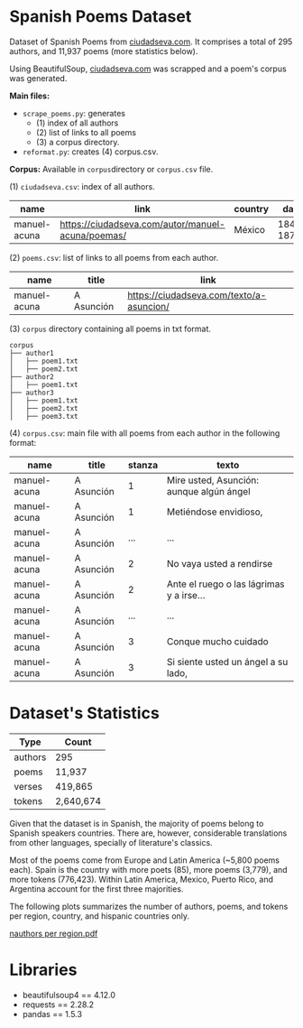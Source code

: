 # Spanish Poems Dataset

Dataset of Spanish Poems from [ciudadseva.com](https://ciudadseva.com/biblioteca/indice-autor-poemas/). It comprises a total of 295 authors, and 11,937 poems (more statistics below).

Using BeautifulSoup, [ciudadseva.com](https://ciudadseva.com/biblioteca/indice-autor-poemas/) was scrapped and a poem's corpus was generated.  

**Main files:**  
- `scrape_poems.py`: generates 
    - (1) index of all authors
    - (2) list of links to all poems
    - (3) a corpus directory.  
- `reformat.py`: creates (4) corpus.csv.  

**Corpus:**
Available in `corpus`directory or `corpus.csv` file.

(1) `ciudadseva.csv`: index of all authors.  

| name | link | country | date |
| --- | --- | --- | --- |
| manuel-acuna | https://ciudadseva.com/autor/manuel-acuna/poemas/ | México	| 1849-1873 |  

(2) `poems.csv`: list of links to all poems from each author.  

| name | title | link |
| --- | --- | --- |
| manuel-acuna | A Asunción | https://ciudadseva.com/texto/a-asuncion/ |  

(3) `corpus` directory containing all poems in txt format.
```
corpus
├── author1
│   ├── poem1.txt
│   ├── poem2.txt
├── author2
│   ├── poem1.txt
├── author3
│   ├── poem1.txt
│   ├── poem2.txt
│   ├── poem3.txt
```

(4) `corpus.csv`: main file with all poems from each author in the following format:  

| name | title | stanza | texto |  
| --- | --- | --- | --- |  
manuel-acuna | A Asunción | 1 | Mire usted, Asunción: aunque algún ángel
manuel-acuna | A Asunción | 1 | Metiéndose envidioso,
manuel-acuna | A Asunción | ... | ...
manuel-acuna | A Asunción | 2 | No vaya usted a rendirse
manuel-acuna | A Asunción | 2 | Ante el ruego o las lágrimas y a irse…
manuel-acuna | A Asunción | ... | ...
manuel-acuna | A Asunción | 3 | Conque mucho cuidado
manuel-acuna | A Asunción | 3 | Si siente usted un ángel a su lado,


# Dataset's Statistics

| Type | Count |
| --- | --- |
authors | 295 
poems | 11,937
verses | 419,865
tokens | 2,640,674

Given that the dataset is in Spanish, the majority of poems belong to Spanish speakers countries. There are, however, considerable translations from other languages, specially of literature's classics.  

Most of the poems come from Europe and Latin America (~5,800 poems each). Spain is the country with more poets (85), more poems (3,779), and more tokens (776,423). Within Latin America, Mexico, Puerto Rico, and Argentina account for the first three majorities.

The following plots summarizes the number of authors, poems, and tokens per region, country, and hispanic countries only.

[nauthors per region.pdf](https://github.com/melanchthon19/spanish-poems-dataset/files/11314389/nauthors.per.region.pdf)


# Libraries

- beautifulsoup4 == 4.12.0  
- requests == 2.28.2  
- pandas == 1.5.3  



